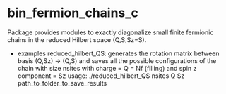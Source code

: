 # bin_fermion_chains_c
Package provides modules to exactly diagonalize small finite fermionic chains in the reduced Hilbert space (Q,S,Sz=S). 

- examples
reduced_hilbert_QS: generates the rotation matrix between basis (Q,Sz) -> (Q,S) and saves all the possible configurations of the chain with size nsites with charge = Q = Nf (filling) and spin z component = Sz
    usage:
    ./reduced_hilbert_QS nsites Q Sz path_to_folder_to_save_results
